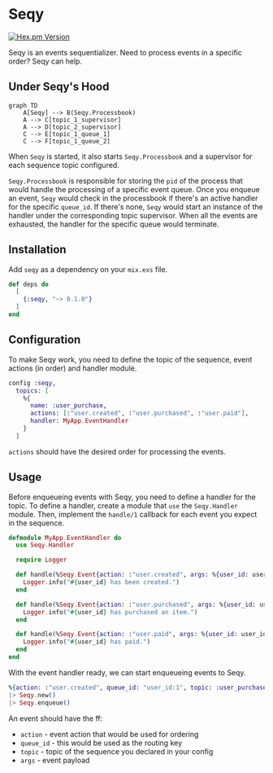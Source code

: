 # Seqy

[![Hex.pm Version](https://img.shields.io/hexpm/v/seqy?style=for-the-badge)](https://hex.pm/packages/seqy)

Seqy is an events sequentializer. Need to process events in a specific order? Seqy can help.

## Under Seqy's Hood

```mermaid
graph TD
    A[Seqy] --> B(Seqy.Processbook)
    A --> C[topic_1_supervisor]
    A --> D[topic_2_supervisor]
    C --> E[topic_1_queue_1]
    C --> F[topic_1_queue_2]
```

When `Seqy` is started, it also starts `Seqy.Processbook` and a supervisor for each sequence topic configured.

`Seqy.Processbook` is responsible for storing the `pid` of the process that would handle the processing of a specific event queue.
Once you enqueue an event, `Seqy` would check in the processbook if there's an active handler for the specific `queue_id`.
If there's none, `Seqy` would start an instance of the handler under the corresponding topic supervisor. When all the events are
exhausted, the handler for the specific queue would terminate.


## Installation

Add `seqy` as a dependency on your `mix.exs` file.

```elixir
def deps do
  [
    {:seqy, "~> 0.1.0"}
  ]
end
```

## Configuration

To make Seqy work, you need to define the topic of the sequence, event actions (in order) and handler module.

```elixir
config :seqy,
  topics: [
    %{
      name: :user_purchase,
      actions: [:"user.created", :"user.purchased", :"user.paid"],
      handler: MyApp.EventHandler
    }
  ]
```

`actions` should have the desired order for processing the events.

## Usage

Before enqueueing events with Seqy, you need to define a handler for the topic.
To define a handler, create a module that `use` the `Seqy.Handler` module. Then,
implement the `handle/1` callback for each event you expect in the sequence.

```elixir
defmodule MyApp.EventHandler do
  use Seqy.Handler

  require Logger

  def handle(%Seqy.Event{action: :"user.created", args: %{user_id: user_id}}) do
    Logger.info("#{user_id} has been created.")
  end

  def handle(%Seqy.Event{action: :"user.purchased", args: %{user_id: user_id}}) do
    Logger.info("#{user_id} has purchased an item.")
  end

  def handle(%Seqy.Event{action: :"user.paid", args: %{user_id: user_id}}) do
    Logger.info("#{user_id} has paid.")
  end
end
```

With the event handler ready, we can start enqueueing events to Seqy.

```elixir
%{action: :"user.created", queue_id: "user_id:1", topic: :user_purchase, args: %{user_id: 1}}
|> Seqy.new()
|> Seqy.enqueue()
```

An event should have the ff:

  - `action` - event action that would be used for ordering
  - `queue_id` - this would be used as the routing key
  - `topic` - topic of the sequence you declared in your config
  - `args` - event payload

